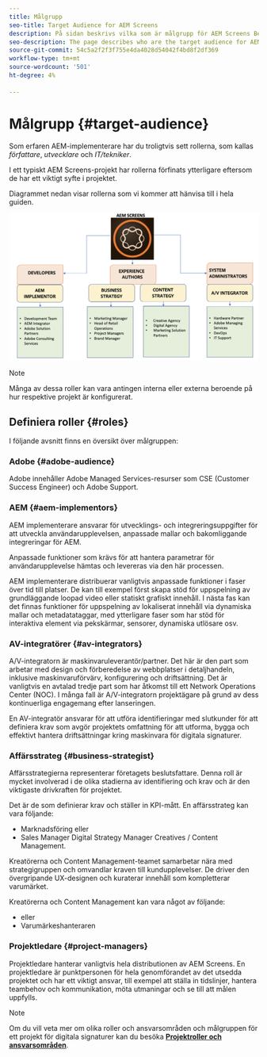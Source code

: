 ```yaml
---
title: Målgrupp
seo-title: Target Audience for AEM Screens
description: På sidan beskrivs vilka som är målgrupp för AEM Screens Best Practices Guide
seo-description: The page describes who are the target audience for AEM Screens Best Practices Guide
source-git-commit: 54c5a2f2f3f755e4da4028d54042f4bd8f2df369
workflow-type: tm+mt
source-wordcount: '501'
ht-degree: 4%

---
```



# Målgrupp {#target-audience}

Som erfaren AEM-implementerare har du troligtvis sett rollerna, som kallas *författare*, *utvecklare* och *IT/tekniker*.

I ett typiskt AEM Screens-projekt har rollerna förfinats ytterligare eftersom de har ett viktigt syfte i projektet.

Diagrammet nedan visar rollerna som vi kommer att hänvisa till i hela guiden.

![](/help/assets/roles-used.png)

>[!NOTE]
>Många av dessa roller kan vara antingen interna eller externa beroende på hur respektive projekt är konfigurerat.

## Definiera roller {#roles}

I följande avsnitt finns en översikt över målgruppen:

### Adobe {#adobe-audience}

Adobe innehåller Adobe Managed Services-resurser som CSE (Customer Success Engineer) och Adobe Support.

### AEM {#aem-implementors}

AEM implementerare ansvarar för utvecklings- och integreringsuppgifter för att utveckla användarupplevelsen, anpassade mallar och bakomliggande integreringar för AEM.

Anpassade funktioner som krävs för att hantera parametrar för användarupplevelse hämtas och levereras via den här processen.

AEM implementerare distribuerar vanligtvis anpassade funktioner i faser över tid till platser. De kan till exempel först skapa stöd för uppspelning av grundläggande loopad video eller statiskt grafiskt innehåll. I nästa fas kan det finnas funktioner för uppspelning av lokaliserat innehåll via dynamiska mallar och metadatataggar, med ytterligare faser som har stöd för interaktiva element via pekskärmar, sensorer, dynamiska utlösare osv.

### AV-integratörer {#av-integrators}

A/V-integratorn är maskinvaruleverantör/partner. Det här är den part som arbetar med design och förberedelse av webbplatser i detaljhandeln, inklusive maskinvaruförvärv, konfigurering och driftsättning. Det är vanligtvis en avtalad tredje part som har åtkomst till ett Network Operations Center (NOC). I många fall är A/V-integratorn projektägare på grund av dess kontinuerliga engagemang efter lanseringen.

En AV-integratör ansvarar för att utföra identifieringar med slutkunder för att definiera krav som avgör projektets omfattning för att utforma, bygga och effektivt hantera driftsättningar kring maskinvara för digitala signaturer.

### Affärsstrateg {#business-strategist}

Affärsstrategierna representerar företagets beslutsfattare. Denna roll är mycket involverad i de olika stadierna av identifiering och krav och är den viktigaste drivkraften för projektet.

Det är de som definierar krav och ställer in KPI-mått. En affärsstrateg kan vara följande:

* Marknadsföring eller
* Sales Manager Digital Strategy Manager Creatives / Content Management.

Kreatörerna och Content Management-teamet samarbetar nära med strategigruppen och omvandlar kraven till kundupplevelser. De driver den övergripande UX-designen och kuraterar innehåll som kompletterar varumärket.

Kreatörerna och Content Management kan vara något av följande:

* eller
* Varumärkeshanteraren

### Projektledare {#project-managers}

Projektledare hanterar vanligtvis hela distributionen av AEM Screens. En projektledare är punktpersonen för hela genomförandet av det utsedda projektet och har ett viktigt ansvar, till exempel att ställa in tidslinjer, hantera teambehov och kommunikation, möta utmaningar och se till att målen uppfylls.

>[!NOTE]
>Om du vill veta mer om olika roller och ansvarsområden och målgruppen för ett projekt för digitala signaturer kan du besöka **[Projektroller och ansvarsområden](https://helpx.adobe.com/experience-manager/6-5/screens/using/project-roles-responsibilities.html)**.
